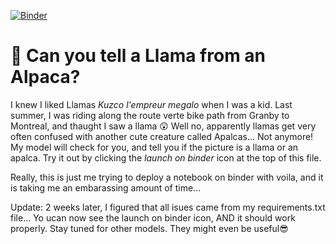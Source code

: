 [![Binder](https://mybinder.org/badge_logo.svg)](https://mybinder.org/v2/gh/joydisette/deploy_model/HEAD?labpath=voila%2Frender%2Fpredict.ipynb)
# 🦙 Can you tell a Llama from an Alpaca?

I knew I liked Llamas *Kuzco l'empreur megalo* when I was a kid. Last summer, I was riding along the route verte bike path from Granby to Montreal, and thaught I saw a llama 😲 Well no, apparently llamas get very often confused with another cute creature called Apalcas...
Not anymore! My model will check for you, and tell you if the picture is a llama or an apalca. Try it out by clicking the *launch on binder* icon at the top of this file. 

Really, this is just me trying to deploy a notebook on binder with voila, and it is taking me an embarassing amount of time...

Update: 2 weeks later, I figured that all isues came from my requirements.txt file... Yo ucan now see the launch on binder icon, AND it should work properly. Stay tuned for other models. They might even be useful😎
